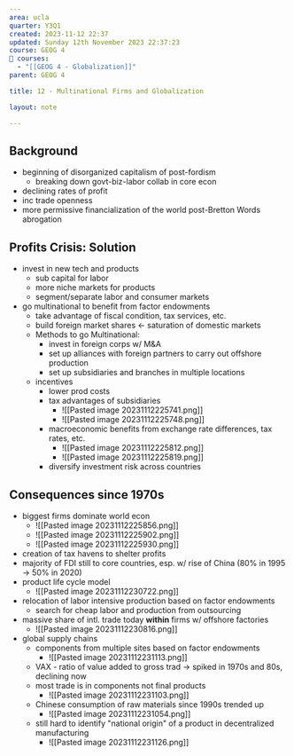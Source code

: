 ```yaml
---
area: ucla
quarter: Y3Q1
created: 2023-11-12 22:37
updated: Sunday 12th November 2023 22:37:23
course: GEOG 4
📕 courses:
  - "[[GEOG 4 - Globalization]]"
parent: GEOG 4

title: 12 - Multinational Firms and Globalization

layout: note

---
```

## Background
- beginning of disorganized capitalism of post-fordism
	- breaking down govt-biz-labor collab in core econ
- declining rates of profit
- inc trade openness
- more permissive financialization of the world post-Bretton Words abrogation

## Profits Crisis: Solution
- invest in new tech and products
	- sub capital for labor
	- more niche markets for products
	- segment/separate labor and consumer markets
- go multinational to benefit from factor endowments
	- take advantage of fiscal condition, tax services, etc.
	- build foreign market shares <- saturation of domestic markets
	- Methods to go Multinational:
		- invest in foreign corps w/ M&A
		- set up alliances with foreign partners to carry out offshore production
		- set up subsidiaries and branches in multiple locations
	- incentives
		- lower prod costs
		- tax advantages of subsidiaries
			- ![[Pasted image 20231112225741.png]]
			- ![[Pasted image 20231112225748.png]]
		- macroeconomic benefits from exchange rate differences, tax rates, etc.
			- ![[Pasted image 20231112225812.png]]
			- ![[Pasted image 20231112225819.png]]
		- diversify investment risk across countries


## Consequences since 1970s
- biggest firms dominate world econ
	- ![[Pasted image 20231112225856.png]]
	- ![[Pasted image 20231112225902.png]]
	- ![[Pasted image 20231112225930.png]]
- creation of tax havens to shelter profits
- majority of FDI still to core countries, esp. w/ rise of China (80% in 1995 -> 50% in 2020)
- product life cycle model
	- ![[Pasted image 20231112230722.png]]
- relocation of labor intensive production based on factor endowments
	- search for cheap labor and production from outsourcing
- massive share of intl. trade today **within** firms w/ offshore factories
	- ![[Pasted image 20231112230816.png]]
- global supply chains
	- components from multiple sites based on factor endowments
		- ![[Pasted image 20231112231113.png]]
	- VAX - ratio of value added to gross trad -> spiked in 1970s and 80s, declining now
	- most trade is in components not final products
		- ![[Pasted image 20231112231103.png]]
	- Chinese consumption of raw materials since 1990s trended up
		- ![[Pasted image 20231112231054.png]]
	- still hard to identify "national origin" of a product in decentralized manufacturing
		- ![[Pasted image 20231112231126.png]]